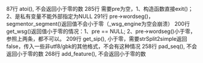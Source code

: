 87行	atoi(), 不会返回小于零的数
285行	需要pre为空，1、构造函数直接exit()；2、是私有变量不能外部指定为NULL
291行	pre->wordseg()，segmentor_segment()返回值不会小于零（_wsg_engine为空会崩溃）
200行	get_wsg()返回值小于零的情况：1、pre == NULL; 2、pre->wordseg()小于零，参照上两条，都不可以。
209行	get_sip(), 小于零，需要strSplit2simple返回false，传入一些非utf8/gbk的其他格式，不会有这种情况
258行	pad_seq(), 不会返回小于零的数
268行	add_feature(), 不会返回小于零的数
